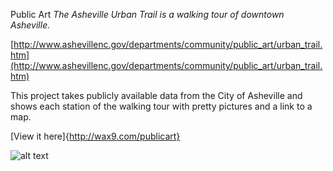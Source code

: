 Public Art
*The Asheville Urban Trail is a walking tour of downtown Asheville.*

[http://www.ashevillenc.gov/departments/community/public_art/urban_trail.htm](http://www.ashevillenc.gov/departments/community/public_art/urban_trail.htm)

This project takes publicly available data from the City of Asheville and shows each station of the walking tour with pretty pictures and a link to a map.

[View it here]{http://wax9.com/publicart}

![alt text](https://github.com/bitslayer42/publicart/tree/master/src/images/urbantrail.png "screenshot")